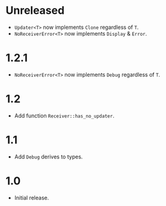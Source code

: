 # Unreleased
* `Updater<T>` now implements `Clone` regardless of `T`.
* `NoReceiverError<T>` now implements `Display` & `Error`.

# 1.2.1
* `NoReceiverError<T>` now implements `Debug` regardless of `T`.

# 1.2
* Add function `Receiver::has_no_updater`.

# 1.1
* Add `Debug` derives to types.

# 1.0
* Initial release.